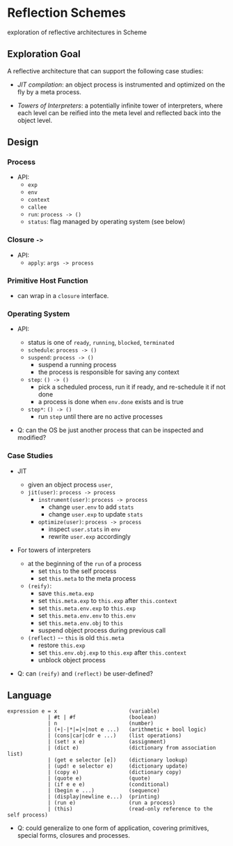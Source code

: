 # Reflection Schemes

exploration of reflective architectures in Scheme

## Exploration Goal

A reflective architecture that can support the following case studies:

- _JIT compilation_: an object process is instrumented and optimized on the
  fly by a meta process.

- _Towers of Interpreters_: a potentially infinite tower of
  interpreters, where each level can be reified into the meta level
  and reflected back into the object level.

## Design

### Process

- API:
  - `exp`
  - `env`
  - `context`
  - `callee`
  - `run`: `process -> ()`
  - `status`: flag managed by operating system (see below)

### Closure `->`

- API:
  - `apply`: `args -> process`

### Primitive Host Function

- can wrap in a `closure` interface.

### Operating System

- API:
  - status is one of `ready`, `running`, `blocked`, `terminated`
  - `schedule`: `process -> ()`
  - `suspend`: `process -> ()`
     - suspend a running process
     - the process is responsible for saving any context
  - `step`: `() -> ()`
     - pick a scheduled process, run it if ready, and re-schedule it if not done
     - a process is done when `env.done` exists and is true
  - `step*`: `() -> ()`
    - run `step` until there are no active processes

- Q: can the OS be just another process that can be inspected and
  modified?

### Case Studies

- JIT
  - given an object process `user`,
  - `jit(user)`: `process -> process`
    - `instrument(user)`: `process -> process`
       - change `user.env` to add `stats`
       - change `user.exp` to update `stats`
    - `optimize(user)`: `process -> process`
       - inspect `user.stats` in `env`
       - rewrite `user.exp` accordingly

- For towers of interpreters
  - at the beginning of the `run` of a process
    - set `this` to the self process
    - set `this.meta` to the meta process
  - `(reify)`:
    - save `this.meta.exp`
    - set `this.meta.exp` to `this.exp` after `this.context`
    - set `this.meta.env.exp` to `this.exp`
    - set `this.meta.env.env` to `this.env`
    - set `this.meta.env.obj` to `this`
    - suspend object process during previous call
  - `(reflect)` -- `this` is old `this.meta`
    - restore `this.exp`
    - set `this.env.obj.exp` to `this.exp` after `this.context`
    - unblock object process

- Q: can `(reify)` and `(reflect)` be user-defined?

## Language

    expression e = x                       (variable)
                 | #t | #f                 (boolean)
                 | n                       (number)
                 | (+|-|*|=|<|not e ...)   (arithmetic + bool logic)
                 | (cons|car|cdr e ...)    (list operations)
                 | (set! x e)              (assignment)
                 | (dict e)                (dictionary from association list)
                 | (get e selector [e])    (dictionary lookup)
                 | (upd! e selector e)     (dictionary update)
                 | (copy e)                (dictionary copy)
                 | (quote e)               (quote)
                 | (if e e e)              (conditional)
                 | (begin e ...)           (sequence)
                 | (display|newline e...)  (printing)
                 | (run e)                 (run a process)
                 | (this)                  (read-only reference to the self process)

- Q: could generalize to one form of application, covering primitives,
  special forms, closures and processes.
